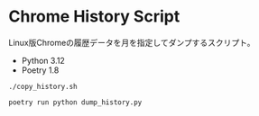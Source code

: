 # Chrome History Script

Linux版Chromeの履歴データを月を指定してダンプするスクリプト。

- Python 3.12
- Poetry 1.8

```shell
./copy_history.sh

poetry run python dump_history.py
```